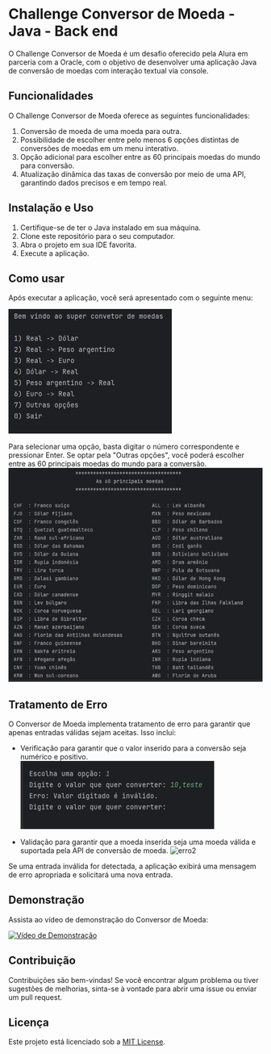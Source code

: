 # Challenge Conversor de Moeda - Java - Back end

O Challenge Conversor de Moeda é um desafio oferecido pela Alura em parceria com a Oracle, com o objetivo de desenvolver uma aplicação Java de conversão de moedas com interação textual via console.

## Funcionalidades

O Challenge Conversor de Moeda oferece as seguintes funcionalidades:

1. Conversão de moeda de uma moeda para outra.
2. Possibilidade de escolher entre pelo menos 6 opções distintas de conversões de moedas em um menu interativo.
3. Opção adicional para escolher entre as 60 principais moedas do mundo para conversão.
4. Atualização dinâmica das taxas de conversão por meio de uma API, garantindo dados precisos e em tempo real.

## Instalação e Uso

1. Certifique-se de ter o Java instalado em sua máquina.
2. Clone este repositório para o seu computador.
3. Abra o projeto em sua IDE favorita.
4. Execute a aplicação.

## Como usar

Após executar a aplicação, você será apresentado com o seguinte menu:

![Menu](https://github.com/rafaelcardosodesouza/challengeAluraConversor/blob/main/Print%20Screen%20de%20referencia/menu.png?raw=true)

Para selecionar uma opção, basta digitar o número correspondente e pressionar Enter. Se optar pela "Outras opções", você poderá escolher entre as 60 principais moedas do mundo para a conversão.
![Menu2](https://github.com/rafaelcardosodesouza/challengeAluraConversor/blob/main/Print%20Screen%20de%20referencia/as%2060%20principais.png?raw=true)

## Tratamento de Erro

O Conversor de Moeda implementa tratamento de erro para garantir que apenas entradas válidas sejam aceitas. Isso inclui:

- Verificação para garantir que o valor inserido para a conversão seja numérico e positivo.
![erro1](https://github.com/rafaelcardosodesouza/challengeAluraConversor/blob/main/Print%20Screen%20de%20referencia/tratamento%20de%20erro%201.png?raw=true)

- Validação para garantir que a moeda inserida seja uma moeda válida e suportada pela API de conversão de moeda.
![erro2](https://github.com/rafaelcardosodesouza/challengeAluraConversor/assets/30002986/e53affcc-f289-4b63-b552-8fc4db1e35d0)


Se uma entrada inválida for detectada, a aplicação exibirá uma mensagem de erro apropriada e solicitará uma nova entrada.

## Demonstração

Assista ao vídeo de demonstração do Conversor de Moeda:

[![Vídeo de Demonstração](https://img.youtube.com/vi/Vms9boQqdqo/maxresdefault.jpg)](https://www.youtube.com/watch?v=Vms9boQqdqo](https://www.youtube.com/watch?v=Vms9boQqdqo))

## Contribuição

Contribuições são bem-vindas! Se você encontrar algum problema ou tiver sugestões de melhorias, sinta-se à vontade para abrir uma issue ou enviar um pull request.

## Licença

Este projeto está licenciado sob a [MIT License](LICENSE).
